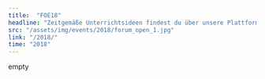 ```yaml
---
title:  "FOE18"
headline: "Zeitgemäße Unterrichtsideen findest du über unsere Plattform"
src: "/assets/img/events/2018/forum_open_1.jpg"
link: "/2018/"
time: "2018"
---
```

empty
